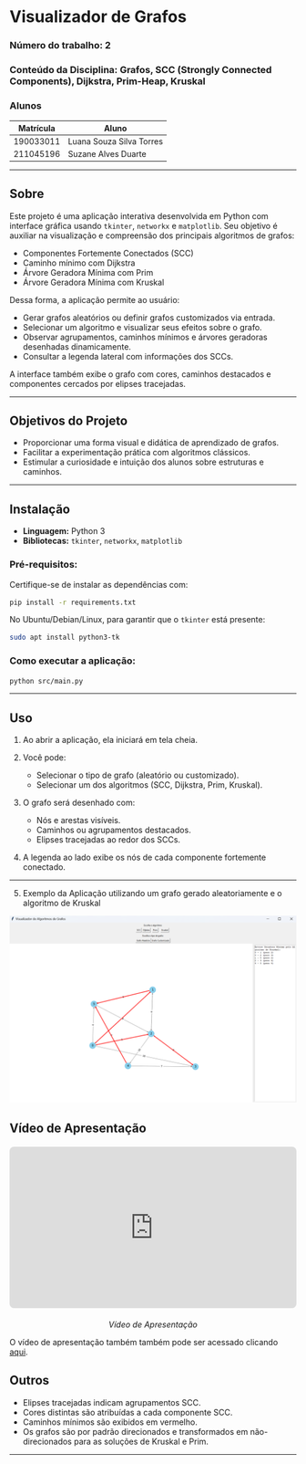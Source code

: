# **Visualizador de Grafos**

### **Número do trabalho:** 2
### **Conteúdo da Disciplina:** Grafos, SCC (Strongly Connected Components), Dijkstra, Prim-Heap, Kruskal

### **Alunos**

| Matrícula   | Aluno                                 |
|-------------|---------------------------------------|
| 190033011   | Luana Souza Silva Torres              |
| 211045196   | Suzane Alves Duarte                   |

---

## **Sobre**

Este projeto é uma aplicação interativa desenvolvida em Python com interface gráfica usando `tkinter`, `networkx` e `matplotlib`. Seu objetivo é auxiliar na visualização e compreensão dos principais algoritmos de grafos:  
- Componentes Fortemente Conectados (SCC)  
- Caminho mínimo com Dijkstra  
- Árvore Geradora Mínima com Prim  
- Árvore Geradora Mínima com Kruskal

Dessa forma, a aplicação permite ao usuário:
- Gerar grafos aleatórios ou definir grafos customizados via entrada.
- Selecionar um algoritmo e visualizar seus efeitos sobre o grafo.
- Observar agrupamentos, caminhos mínimos e árvores geradoras desenhadas dinamicamente.
- Consultar a legenda lateral com informações dos SCCs.

A interface também exibe o grafo com cores, caminhos destacados e componentes cercados por elipses tracejadas.

---

## **Objetivos do Projeto**

- Proporcionar uma forma visual e didática de aprendizado de grafos.
- Facilitar a experimentação prática com algoritmos clássicos.
- Estimular a curiosidade e intuição dos alunos sobre estruturas e caminhos.

---

## **Instalação**

- **Linguagem:** Python 3
- **Bibliotecas:** `tkinter`, `networkx`, `matplotlib`

### **Pré-requisitos:**

Certifique-se de instalar as dependências com:

```bash
pip install -r requirements.txt
```

No Ubuntu/Debian/Linux, para garantir que o `tkinter` está presente:

```bash
sudo apt install python3-tk
```

### **Como executar a aplicação:**

```bash
python src/main.py
```

---

## **Uso**

1. Ao abrir a aplicação, ela iniciará em tela cheia.

2. Você pode:
   - Selecionar o tipo de grafo (aleatório ou customizado).
   - Selecionar um dos algoritmos (SCC, Dijkstra, Prim, Kruskal).

3. O grafo será desenhado com:
   - Nós e arestas visíveis.
   - Caminhos ou agrupamentos destacados.
   - Elipses tracejadas ao redor dos SCCs.

4. A legenda ao lado exibe os nós de cada componente fortemente conectado. 

---

5. Exemplo da Aplicação utilizando um grafo gerado aleatoriamente e o algoritmo de Kruskal
<div>
<img src="src\assets\kruskalExemplo.png">
</div>


## **Vídeo de Apresentação**
<div class="video-container" style="position: relative; padding-bottom: 56.25%; height: 0; overflow: hidden; margin: 20px 0; border-radius: 8px;">
    <iframe 
        src="https://youtu.be/oWhBgi1trDA" 
        style="position: absolute; top: 0; left: 0; width: 100%; height: 100%; border: 0;" 
        allowfullscreen>
    </iframe>
</div>
<center><em>Vídeo de Apresentação</em></center>


O vídeo de apresentação também também pode ser acessado clicando [aqui](https://youtu.be/oWhBgi1trDA).


## **Outros**

- Elipses tracejadas indicam agrupamentos SCC.
- Cores distintas são atribuídas a cada componente SCC.
- Caminhos mínimos são exibidos em vermelho.
- Os grafos são por padrão direcionados e transformados em não-direcionados para as soluções de Kruskal e Prim.

---